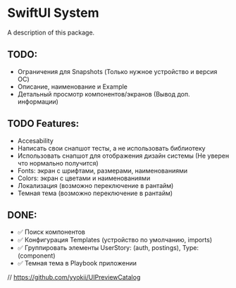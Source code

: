 # SwiftUI System

A description of this package.

## TODO: 
- Ограничения для Snapshots (Только нужное устройство и версия ОС)
- Описание, наименование и Example
- Детальный просмотр компонентов/экранов (Вывод доп. информации)

## TODO Features:
- Accesability
- Написать свои снапшот тесты, а не использовать библиотеку
- Использовать снапшот для отображения дизайн системы (Не уверен что нормально получится)  
- Fonts: экран с шрифтами, размерами, наименованиями
- Colors: экран с цветами и наименованиями
- Локализация (возможно переключение в рантайм)
- Темная тема (возможно переключение в рантайм)

## DONE:
- ✅ Поиск компонентов
- ✅ Конфигурация Templates (устройство по умолчанию, imports)
- ✅ Группировать элементы UserStory: (auth, postings), Type: (component)
- ✅ Темная тема в Playbook приложении

// https://github.com/yyokii/UIPreviewCatalog
